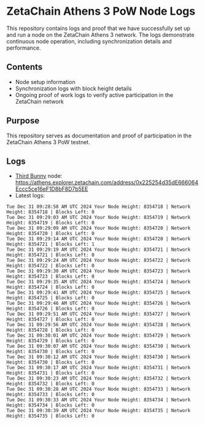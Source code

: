 # ZetaChain Athens 3 PoW Node Logs
This repository contains logs and proof that we have successfully set up and run a node on the ZetaChain Athens 3 network. The logs demonstrate continuous node operation, including synchronization details and performance.

## Contents
- Node setup information
- Synchronization logs with block height details
- Ongoing proof of work logs to verify active participation in the ZetaChain network

## Purpose
This repository serves as documentation and proof of participation in the ZetaChain Athens 3 PoW testnet.

## Logs

- [Third Bunny](https://thirdbunny.xyz/) node: https://athens.explorer.zetachain.com/address/0x225254d35dE666064Eccc5ce16eF1D8bF8D7b5EE
- Latest logs:
```
Tue Dec 31 09:28:58 AM UTC 2024 Your Node Height: 8354718 | Network Height: 8354718 | Blocks Left: 0
Tue Dec 31 09:29:03 AM UTC 2024 Your Node Height: 8354719 | Network Height: 8354719 | Blocks Left: 0
Tue Dec 31 09:29:09 AM UTC 2024 Your Node Height: 8354720 | Network Height: 8354720 | Blocks Left: 0
Tue Dec 31 09:29:14 AM UTC 2024 Your Node Height: 8354720 | Network Height: 8354721 | Blocks Left: 1
Tue Dec 31 09:29:19 AM UTC 2024 Your Node Height: 8354721 | Network Height: 8354721 | Blocks Left: 0
Tue Dec 31 09:29:24 AM UTC 2024 Your Node Height: 8354722 | Network Height: 8354722 | Blocks Left: 0
Tue Dec 31 09:29:30 AM UTC 2024 Your Node Height: 8354723 | Network Height: 8354723 | Blocks Left: 0
Tue Dec 31 09:29:35 AM UTC 2024 Your Node Height: 8354724 | Network Height: 8354724 | Blocks Left: 0
Tue Dec 31 09:29:41 AM UTC 2024 Your Node Height: 8354725 | Network Height: 8354725 | Blocks Left: 0
Tue Dec 31 09:29:46 AM UTC 2024 Your Node Height: 8354726 | Network Height: 8354726 | Blocks Left: 0
Tue Dec 31 09:29:51 AM UTC 2024 Your Node Height: 8354727 | Network Height: 8354727 | Blocks Left: 0
Tue Dec 31 09:29:56 AM UTC 2024 Your Node Height: 8354728 | Network Height: 8354728 | Blocks Left: 0
Tue Dec 31 09:30:01 AM UTC 2024 Your Node Height: 8354729 | Network Height: 8354729 | Blocks Left: 0
Tue Dec 31 09:30:07 AM UTC 2024 Your Node Height: 8354730 | Network Height: 8354730 | Blocks Left: 0
Tue Dec 31 09:30:12 AM UTC 2024 Your Node Height: 8354730 | Network Height: 8354730 | Blocks Left: 0
Tue Dec 31 09:30:17 AM UTC 2024 Your Node Height: 8354731 | Network Height: 8354731 | Blocks Left: 0
Tue Dec 31 09:30:23 AM UTC 2024 Your Node Height: 8354732 | Network Height: 8354732 | Blocks Left: 0
Tue Dec 31 09:30:28 AM UTC 2024 Your Node Height: 8354733 | Network Height: 8354733 | Blocks Left: 0
Tue Dec 31 09:30:33 AM UTC 2024 Your Node Height: 8354734 | Network Height: 8354734 | Blocks Left: 0
Tue Dec 31 09:30:39 AM UTC 2024 Your Node Height: 8354735 | Network Height: 8354735 | Blocks Left: 0
```
